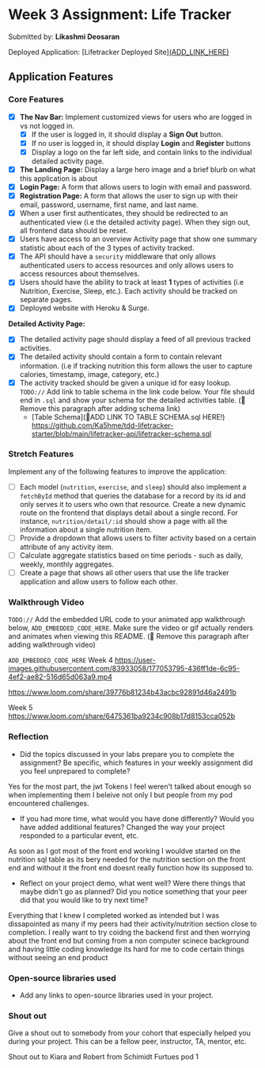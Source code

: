 # Week 3 Assignment: Life Tracker

Submitted by: **Likashmi Deosaran**

Deployed Application: [Lifetracker Deployed Site][(ADD_LINK_HERE)](https://spiffy-curtain.surge.sh)

## Application Features

### Core Features

- [x] **The Nav Bar:** Implement customized views for users who are logged in vs not logged in.
  - [x] If the user is logged in, it should display a **Sign Out** button. 
  - [x] If no user is logged in, it should display **Login** and **Register** buttons
  - [x] Display a logo on the far left side, and contain links to the individual detailed activity page. 
- [x] **The Landing Page:** Display a large hero image and a brief blurb on what this application is about
- [x] **Login Page:** A form that allows users to login with email and password.
- [x] **Registration Page:** A form that allows the user to sign up with their email, password, username, first name, and last name.
- [x] When a user first authenticates, they should be redirected to an authenticated view (i.e the detailed activity page). When they sign out, all frontend data should be reset.
- [x] Users have access to an overview Activity page that show one summary statistic about each of the 3 types of activity tracked.
- [x] The API should have a `security` middleware that only allows authenticated users to access resources and only allows users to access resources about themselves. 
- [x] Users should have the ability to track at least **1** types of activities (i.e Nutrition, Exercise, Sleep, etc.). Each activity should be tracked on separate pages.
- [x] Deployed website with Heroku & Surge. 

**Detailed Activity Page:**
- [x] The detailed activity page should display a feed of all previous tracked activities.
- [x] The detailed activity should contain a form to contain relevant information. (i.e if tracking nutrition this form allows the user to capture calories, timestamp, image, category, etc.) 
- [x] The activity tracked should be given a unique id for easy lookup.
  `TODO://` Add link to table schema in the link code below. Your file should end in `.sql` and show your schema for the detailed activities table. (🚫 Remove this paragraph after adding schema link)
  * [Table Schema](📝ADD LINK TO TABLE SCHEMA.sql HERE!) https://github.com/Ka5hme/tdd-lifetracker-starter/blob/main/lifetracker-api/lifetracker-schema.sql

### Stretch Features

Implement any of the following features to improve the application:
- [ ] Each model (`nutrition`, `exercise`, and `sleep`) should also implement a `fetchById` method that queries the database for a record by its id and only serves it to users who own that resource. Create a new dynamic route on the frontend that displays detail about a single record. For instance, `nutrition/detail/:id` should show a page with all the information about a single nutrition item.
- [ ] Provide a dropdown that allows users to filter activity based on a certain attribute of any activity item.
- [ ] Calculate aggregate statistics based on time periods - such as daily, weekly, monthly aggregates.
- [ ] Create a page that shows all other users that use the life tracker application and allow users to follow each other.

### Walkthrough Video

`TODO://` Add the embedded URL code to your animated app walkthrough below, `ADD_EMBEDDED_CODE_HERE`. Make sure the video or gif actually renders and animates when viewing this README. (🚫 Remove this paragraph after adding walkthrough video)

`ADD_EMBEDDED_CODE_HERE`
Week 4
https://user-images.githubusercontent.com/83933058/177053795-436ff1de-6c95-4ef2-ae82-516d65d063a9.mp4

https://www.loom.com/share/39776b81234b43acbc92891d46a2491b

Week 5
https://www.loom.com/share/6475361ba9234c908b17d8153cca052b



### Reflection

* Did the topics discussed in your labs prepare you to complete the assignment? Be specific, which features in your weekly assignment did you feel unprepared to complete?

Yes for the most part, the jwt Tokens I feel weren't talked about enough so when implementing them I beleive not only I but people from my pod encountered challenges.

* If you had more time, what would you have done differently? Would you have added additional features? Changed the way your project responded to a particular event, etc.
  
As soon as I got most of the front end working I wouldve started on the nutrition sql table as its bery needed for the nutrition section on the front end and without it the front end doesnt really function how its supposed to. 

* Reflect on your project demo, what went well? Were there things that maybe didn't go as planned? Did you notice something that your peer did that you would like to try next time?

Everything that I knew I completed worked as intended but I was dissapointed as many if my peers had their activity/nutrition section close to completion. I really want to try coidng the backend first and then worrying about the front end but coming from a non computer scinece background and having little coding knowledge its hard for me to code certain things without seeing an end product

### Open-source libraries used

- Add any links to open-source libraries used in your project.

### Shout out

Give a shout out to somebody from your cohort that especially helped you during your project. This can be a fellow peer, instructor, TA, mentor, etc.

Shout out to Kiara and Robert from Schimidt Furtues pod 1
